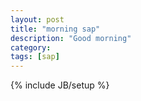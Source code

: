 ```yaml
---
layout: post
title: "morning sap"
description: "Good morning"
category: 
tags: [sap]
---
```

{% include JB/setup %}
